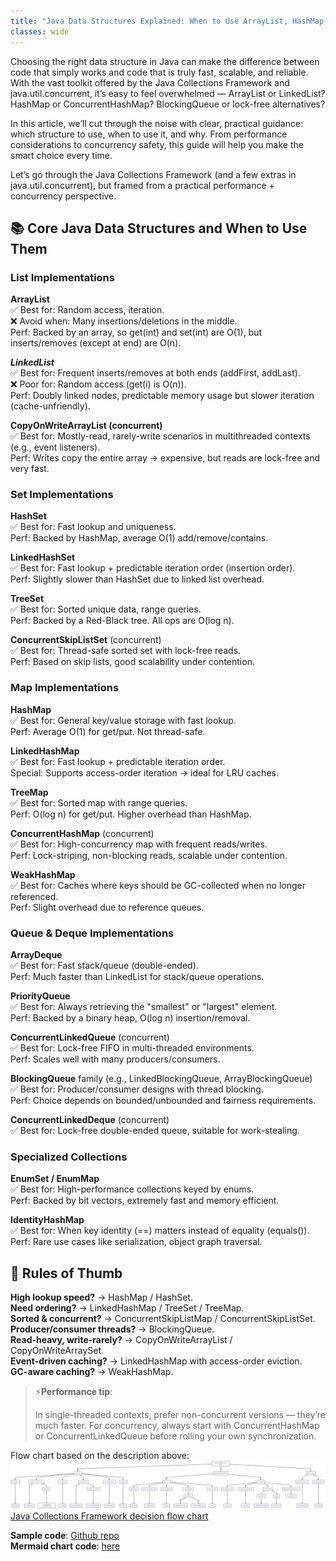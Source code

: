```yaml
---
title: "Java Data Structures Explained: When to Use ArrayList, HashMap, and More"
classes: wide
---
```



Choosing the right data structure in Java can make the difference between code that simply works and code that is truly fast, scalable, and reliable. With the vast toolkit offered by the Java Collections Framework and java.util.concurrent, it’s easy to feel overwhelmed — ArrayList or LinkedList? HashMap or ConcurrentHashMap? BlockingQueue or lock-free alternatives?  

In this article, we’ll cut through the noise with clear, practical guidance: which structure to use, when to use it, and why. From performance considerations to concurrency safety, this guide will help you make the smart choice every time.  

Let’s go through the Java Collections Framework (and a few extras in java.util.concurrent), but framed from a practical performance + concurrency perspective.  

## 📚 **Core Java Data Structures and When to Use Them**  
### List Implementations  
**ArrayList**  
✅ Best for: Random access, iteration.  
❌ Avoid when: Many insertions/deletions in the middle.  
Perf: Backed by an array, so get(int) and set(int) are O(1), but inserts/removes (except at end) are O(n).  

***LinkedList***  
✅ Best for: Frequent inserts/removes at both ends (addFirst, addLast).  
❌ Poor for: Random access (get(i) is O(n)).  
Perf: Doubly linked nodes, predictable memory usage but slower iteration (cache-unfriendly).

**CopyOnWriteArrayList (concurrent)**  
✅ Best for: Mostly-read, rarely-write scenarios in multithreaded contexts (e.g., event listeners).  
Perf: Writes copy the entire array → expensive, but reads are lock-free and very fast.

### Set Implementations  
**HashSet**  
✅ Best for: Fast lookup and uniqueness.  
Perf: Backed by HashMap, average O(1) add/remove/contains.

**LinkedHashSet**  
✅ Best for: Fast lookup + predictable iteration order (insertion order).  
Perf: Slightly slower than HashSet due to linked list overhead.  

**TreeSet**  
✅ Best for: Sorted unique data, range queries.  
Perf: Backed by a Red-Black tree. All ops are O(log n).

**ConcurrentSkipListSet** (concurrent)  
✅ Best for: Thread-safe sorted set with lock-free reads.  
Perf: Based on skip lists, good scalability under contention.

### Map Implementations  
**HashMap**  
✅ Best for: General key/value storage with fast lookup.  
Perf: Average O(1) for get/put. Not thread-safe.

**LinkedHashMap**  
✅ Best for: Fast lookup + predictable iteration order.  
Special: Supports access-order iteration → ideal for LRU caches.

**TreeMap**  
✅ Best for: Sorted map with range queries.  
Perf: O(log n) for get/put. Higher overhead than HashMap.

**ConcurrentHashMap** (concurrent)  
✅ Best for: High-concurrency map with frequent reads/writes.  
Perf: Lock-striping, non-blocking reads, scalable under contention.

**WeakHashMap**  
✅ Best for: Caches where keys should be GC-collected when no longer referenced.  
Perf: Slight overhead due to reference queues.

### Queue & Deque Implementations  
**ArrayDeque**  
✅ Best for: Fast stack/queue (double-ended).  
Perf: Much faster than LinkedList for stack/queue operations.

**PriorityQueue**  
✅ Best for: Always retrieving the "smallest" or "largest" element.  
Perf: Backed by a binary heap, O(log n) insertion/removal.

**ConcurrentLinkedQueue** (concurrent)  
✅ Best for: Lock-free FIFO in multi-threaded environments.  
Perf: Scales well with many producers/consumers.

**BlockingQueue** family (e.g., LinkedBlockingQueue, ArrayBlockingQueue)  
✅ Best for: Producer/consumer designs with thread blocking.  
Perf: Choice depends on bounded/unbounded and fairness requirements.

**ConcurrentLinkedDeque** (concurrent)  
✅ Best for: Lock-free double-ended queue, suitable for work-stealing.

### Specialized Collections  
**EnumSet / EnumMap**  
✅ Best for: High-performance collections keyed by enums.  
Perf: Backed by bit vectors, extremely fast and memory efficient.

**IdentityHashMap**  
✅ Best for: When key identity (==) matters instead of equality (equals()).  
Perf: Rare use cases like serialization, object graph traversal.

## 🚀 **Rules of Thumb**  
**High lookup speed?** → HashMap / HashSet.  
**Need ordering?** → LinkedHashMap / TreeSet / TreeMap.  
**Sorted & concurrent?** → ConcurrentSkipListMap / ConcurrentSkipListSet.  
**Producer/consumer threads?** → BlockingQueue.  
**Read-heavy, write-rarely?** → CopyOnWriteArrayList / CopyOnWriteArraySet.  
**Event-driven caching?** → LinkedHashMap with access-order eviction.  
**GC-aware caching?** → WeakHashMap.

>⚡**Performance tip**:  
>
> In single-threaded contexts, prefer non-concurrent versions — they’re much faster. For concurrency, always start with ConcurrentHashMap or ConcurrentLinkedQueue before rolling your own synchronization.  

Flow chart based on the description above: 
[![Java Collections Framework decision flow chart](../../assets/articles/05-09-2025-java-collections-mermaid-chart.png)](../../assets/articles/05-09-2025-java-collections-mermaid-chart.png)  
[Java Collections Framework decision flow chart](../../assets/articles/05-09-2025-java-collections-mermaid-chart.png)  

**Sample code**: [Github repo](#)  
**Mermaid chart code**: [here](./05-09-2025-java-collections-mermaid-chart.md)  
